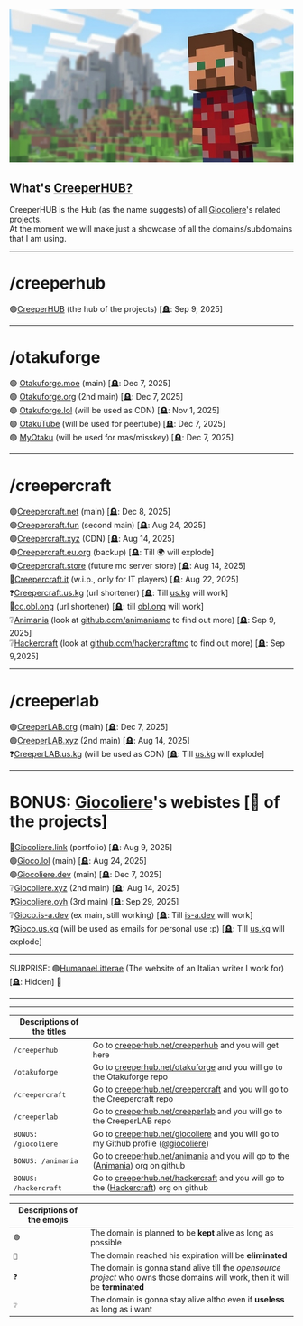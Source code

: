  ![Welcome to CreeperHUB](https://raw.githubusercontent.com/creeperhub/.github/refs/heads/main/profile/thumb-1.jpeg)
## What's [CreeperHUB?](https://creeperhub.net) 

CreeperHUB is the Hub (as the name suggests) of all [Giocoliere](https://github.com/giocoliere)'s related projects. <br>
At the moment we will make just a showcase of all the domains/subdomains that I am using.

------------------------------------------
# /creeperhub

🟢[CreeperHUB](https://creeperhub.net) (the hub of the projects) [🪦: Sep 9, 2025]<br>

------------------------------------------
# /otakuforge

🟢 [Otakuforge.moe](https://otakuforge.moe) (main) [🪦: Dec 7, 2025] <br>
🟢 [Otakuforge.org](https://otakuforge.org) (2nd main) [🪦: Dec 7, 2025] <br>
🟢 [Otakuforge.lol](https://otakuforge.lol) (will be used as CDN) [🪦: Nov 1, 2025] <br>
🟢 [OtakuTube](https://otaku.tube) (will be used for peertube) [🪦: Dec 7, 2025] <br>
🟢 [MyOtaku](https://otaku.my) (will be used for mas/misskey) [🪦: Dec 7, 2025] <br>


------------------------------------------
# /creepercraft

🟢[Creepercraft.net](https://creepercraft.fun) (main) [🪦: Dec 8, 2025]<br>
🟢[Creepercraft.fun](https://creepercraft.fun) (second main) [🪦: Aug 24, 2025]<br>
🟢[Creepercraft.xyz](https://creepercraft.xyz) (CDN) [🪦: Aug 14, 2025]<br>
🟢[Creepercraft.eu.org](https://creepercraft.eu.org) (backup) [🪦: Till 🌍 will explode] <br>
🟢[Creepercraft.store](https://creepercraft.store) (future mc server store) [🪦: Aug 14, 2025]<br>
🔴[Creepercraft.it](https://creepercraft.it) (w.i.p., only for IT players) [🪦: Aug 22, 2025]<br>
❓[Creepercraft.us.kg](https://creepercraft.us.kg) (url shortener) [🪦: Till [us.kg](https://github.com/DigitalPlatDev/US.KG) will work]<br>
🔴[cc.obl.ong](https://cc.obl.ong) (url shortener) [🪦: till [obl.ong](https://codeberg.org/oblong) will work]<br>
❔[Animania](https://creeperhub.net/animania) (look at [github.com/animaniamc](https://github.com/animaniamc) to find out more) [🪦: Sep 9, 2025]<br>
❔[Hackercraft](https://creeperhub.net/hackercraft) (look at [github.com/hackercraftmc](https://github.com/hackercraftmc) to find out more) [🪦: Sep 9,2025]<br>

------------------------------------------
# /creeperlab

🟢[CreeperLAB.org](https://creeperlab.xyz) (main) [🪦: Dec 7, 2025]<br>
🟢[CreeperLAB.xyz](https://creeperlab.xyz) (2nd main) [🪦: Aug 14, 2025]<br>
❓[CreeperLAB.us.kg](https://creeperlab.us.kg) (will be used as CDN) [🪦: Till [us.kg](https://github.com/DigitalPlatDev/US.KG) will explode]<br>

-------------------------------------------

 # BONUS: [Giocoliere](https://creeperhub.net/giocoliere)'s webistes [👑 of the projects]

🔴[Giocoliere.link](https://giocoliere.link) (portfolio) [🪦: Aug 9, 2025]<br>
🟢[Gioco.lol](https://gioco.lol) (main) [🪦: Aug 24, 2025]<br>
🟢[Giocoliere.dev](https://giocoliere.dev) (main) [🪦: Dec 7, 2025]<br>
❔[Giocoliere.xyz](https://giocoliere.xyz) (2nd main) [🪦: Aug 14, 2025]<br>
❓[Giocoliere.ovh](https://giocoliere.ovh) (3rd main) [🪦: Sep 29, 2025]<br>
❔[Gioco.is-a.dev](https://gioco.is-a.dev) (ex main, still working) [🪦: Till [is-a.dev](https://github.com/is-a-dev) will work]<br>
❓[Gioco.us.kg](https://gioco.us.kg) (will be used as emails for personal use :p) [🪦: Till [us.kg](https://github.com/DigitalPlatDev/US.KG) will explode]<br>

-------------------------------------------
SURPRISE: 🟢[HumanaeLitterae](https://humanaelitterae.com) (The website of an Italian writer I work for) [🪦: Hidden] 👀<br>

-------------------------------------------

-------------------------------------------

| Descriptions of the titles | |
| ------------- | ------------- |
|  `/creeperhub`  |  Go to [creeperhub.net/creeperhub](https://creeperhub.net/creeperhub) and you will get here  |
|  `/otakuforge`  |  Go to [creeperhub.net/otakuforge](https://creeperhub.net/otakuforge) and you will go to the Otakuforge repo  |
|  `/creepercraft`  |  Go to [creeperhub.net/creepercraft](https://creeperhub.net/creepercraft) and you will go to the Creepercraft repo  |
|  `/creeperlab`  |  Go to [creeperhub.net/creeperlab](https://creeperhub.net/creeperlab) and you will go to the CreeperLAB repo  |
|  `BONUS: /giocoliere`  |  Go to [creeperhub.net/giocoliere](https://creeperhub.net/giocoliere) and you will go to my Github profile ([@giocoliere](https://github.com/giocoliere))  |
|  `BONUS: /animania`  |  Go to [creeperhub.net/animania](https://creeperhub.net/animania) and you will go to the ([Animania](https://github.com/animaniamc)) org on github  |
|  `BONUS: /hackercraft`  |  Go to [creeperhub.net/hackercraft](https://creeperhub.net/hackercraft) and you will go to the ([Hackercraft](https://github.com/hackercraftmc)) org on github  |


| Descriptions of the emojis | |
| ------------- | ------------- |
|  `🟢`  |  The domain is planned to be **kept** alive as long as possible  |
|  `🔴`  |  The domain reached his expiration will be **eliminated**  |
|  `❓`  |  The domain is gonna stand alive till the *opensource project* who owns those domains will work, then it will be **terminated**  |
|  `❔`  |  The domain is gonna stay alive altho even if **useless** as long as i want  |
